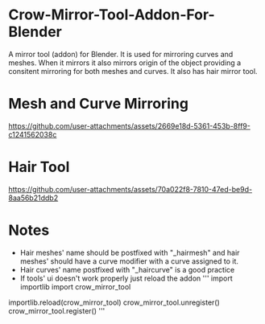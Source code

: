 # Crow-Mirror-Tool-Addon-For-Blender
A mirror tool (addon) for Blender. It is used for mirroring curves and meshes. When it mirrors it also mirrors origin of the object providing a consitent mirroring for both meshes and curves. It also has hair mirror tool.

# Mesh and Curve Mirroring
https://github.com/user-attachments/assets/2669e18d-5361-453b-8ff9-c1241562038c

# Hair Tool
https://github.com/user-attachments/assets/70a022f8-7810-47ed-be9d-8aa56b21ddb2

# Notes
- Hair meshes' name should be postfixed with "_hairmesh" and hair meshes' should have a curve modifier with a curve assigned to it.
- Hair curves' name postfixed with "_haircurve" is a good practice
- If tools' ui doesn't work properly just reload the addon
'''
import importlib
import crow_mirror_tool

importlib.reload(crow_mirror_tool)
crow_mirror_tool.unregister()
crow_mirror_tool.register()
'''
